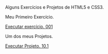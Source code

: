 Alguns Exercícios e Projetos de HTML5 e CSS3.


Meu Primeiro Exercício.

<a href="https://felipecoelhoo.github.io/html-css/exercícios/ex001/index.html"> Executar exercício.  001</a>

Um dos meus Projetos.

<a href="https://felipecoelhoo.github.io/html-css/exercícios/desafio010.1/android"> Executar Projeto. 10.1</a>